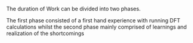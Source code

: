 The duration of Work can be divided into two phases.

The first phase consisted of a first hand experience with running DFT calculations whilst the second phase mainly comprised of learnings and realization of the shortcomings 
